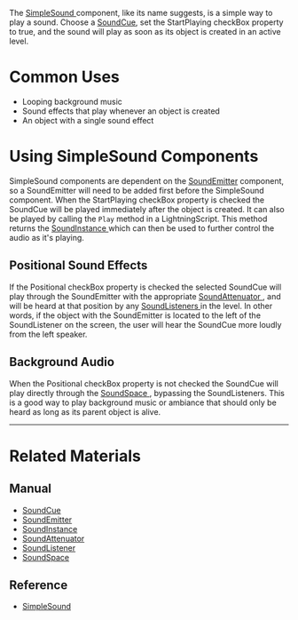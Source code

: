 
The [ SimpleSound ](https://github.com/PlasmaEngine/PlasmaDocs/blob/master/code_reference/class_reference/simplesound.markdown) component, like its name suggests, is a simple way to play a sound. Choose a [SoundCue](https://plasmaengine.github.io/PlasmaDocs/Manual/plasmamanual/audio/soundcue.markdown), set the StartPlaying checkBox property to true, and the sound will play as soon as its object is created in an active level. 

 # Common Uses

- Looping background music 
- Sound effects that play whenever an object is created 
- An object with a single sound effect 

 # Using SimpleSound Components

SimpleSound components are dependent on the [SoundEmitter](https://plasmaengine.github.io/PlasmaDocs/Manual/plasmamanual/audio/soundemitter.markdown) component, so a SoundEmitter will need to be added first before the SimpleSound component. When the StartPlaying checkBox property is checked the SoundCue will be played immediately after the object is created. It can also be played by calling the `Play` method in a LightningScript. This method returns the [SoundInstance ](https://plasmaengine.github.io/PlasmaDocs/Manual/plasmamanual/audio/soundinstance.markdown) which can then be used to further control the audio as it's playing.

 ## Positional Sound Effects

If the Positional checkBox property is checked the selected SoundCue will play through the SoundEmitter with the appropriate [SoundAttenuator ](https://plasmaengine.github.io/PlasmaDocs/Manual/plasmamanual/audio/soundattenuator.markdown), and will be heard at that position by any [SoundListeners ](https://plasmaengine.github.io/PlasmaDocs/Manual/plasmamanual/audio/soundlistener.markdown) in the level. In other words, if the object with the SoundEmitter is located to the left of the SoundListener on the screen, the user will hear the SoundCue more loudly from the left speaker. 

 ## Background Audio

When the Positional checkBox property is not checked the SoundCue will play directly through the [SoundSpace ](https://plasmaengine.github.io/PlasmaDocs/Manual/plasmamanual/audio/soundspace.markdown), bypassing the SoundListeners. This is a good way to play background music or ambiance that should only be heard as long as its parent object is alive. 

---
 # Related Materials

 ## Manual

- [SoundCue ](https://plasmaengine.github.io/PlasmaDocs/Manual/plasmamanual/audio/soundcue.markdown)
- [SoundEmitter ](https://plasmaengine.github.io/PlasmaDocs/Manual/plasmamanual/audio/soundemitter.markdown)
- [SoundInstance ](https://plasmaengine.github.io/PlasmaDocs/Manual/plasmamanual/audio/soundinstance.markdown)
- [SoundAttenuator ](https://plasmaengine.github.io/PlasmaDocs/Manual/plasmamanual/audio/soundattenuator.markdown)
- [SoundListener ](https://plasmaengine.github.io/PlasmaDocs/Manual/plasmamanual/audio/soundlistener.markdown)
- [SoundSpace ](https://plasmaengine.github.io/PlasmaDocs/Manual/plasmamanual/audio/soundspace.markdown)

 ## Reference

- [ SimpleSound ](https://github.com/PlasmaEngine/PlasmaDocs/blob/master/code_reference/class_reference/simplesound.markdown) 

 